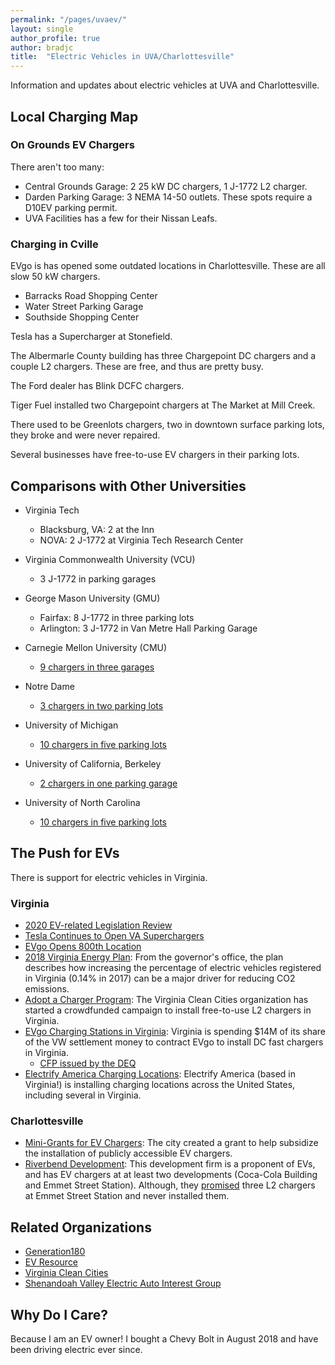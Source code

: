 ```yaml
---
permalink: "/pages/uvaev/"
layout: single
author_profile: true
author: bradjc
title:  "Electric Vehicles in UVA/Charlottesville"
---
```


Information and updates about electric vehicles at UVA and Charlottesville.


Local Charging Map
------------------

### On Grounds EV Chargers

There aren't too many:

- Central Grounds Garage: 2 25 kW DC chargers, 1 J-1772 L2 charger.
- Darden Parking Garage: 3 NEMA 14-50 outlets. These spots require a D10EV
  parking permit.
- UVA Facilities has a few for their Nissan Leafs.

### Charging in Cville

EVgo is has opened some outdated locations in Charlottesville. These are all
slow 50 kW chargers.

- Barracks Road Shopping Center
- Water Street Parking Garage
- Southside Shopping Center

Tesla has a Supercharger at Stonefield.

The Albermarle County building has three Chargepoint DC chargers and a couple L2
chargers. These are free, and thus are pretty busy.

The Ford dealer has Blink DCFC chargers.

Tiger Fuel installed two Chargepoint chargers at The Market at Mill Creek.

There used to be Greenlots chargers, two in downtown surface parking lots, they
broke and were never repaired.

Several businesses have free-to-use EV chargers in their parking lots.


Comparisons with Other Universities
-----------------------------------

- Virginia Tech
  - Blacksburg, VA: 2 at the Inn
  - NOVA: 2 J-1772 at Virginia Tech Research Center

- Virginia Commonwealth University (VCU)
  - 3 J-1772 in parking garages

- George Mason University (GMU)
  - Fairfax: 8 J-1772 in three parking lots
  - Arlington: 3 J-1772 in Van Metre Hall Parking Garage

- Carnegie Mellon University (CMU)
  - [9 chargers in three garages](https://www.cmu.edu/parking/about/)

- Notre Dame
  - [3 chargers in two parking lots](https://green.nd.edu/resources/ev-parking/)

- University of Michigan
  - [10 chargers in five parking lots](https://ltp.umich.edu/transportation-alternatives/electric-vehicle-charging/)

- University of California, Berkeley
  - [2 chargers in one parking garage](https://pt.berkeley.edu/parking)

- University of North Carolina
  - [10 chargers in five parking lots](https://maps.unc.edu/parking/electric-vehicle-charging/)

The Push for EVs
----------------

There is support for electric vehicles in Virginia.

### Virginia

- [2020 EV-related Legislation Review](https://vacleancities.org/2020-general-assembly-legislation-update/)
- [Tesla Continues to Open VA Superchargers](https://electrek.co/2019/09/25/tesla-accelerating-supercharger-deployment-v3-stations-confirmed/)
- [EVgo Opens 800th Location](https://insideevs.com/news/401558/evgo-opens-800th-dc-fast-charging-location/)
- [2018 Virginia Energy Plan](https://www.governor.virginia.gov/newsroom/all-releases/2018/october/headline-831605-en.html):
  From the governor's office, the plan describes how increasing the percentage
  of electric vehicles registered in Virginia (0.14% in 2017) can be a major
  driver for reducing CO2 emissions.
- [Adopt a Charger Program](http://vacleancities.org/about/current-projects/adopt-a-charger-program/):
  The Virginia Clean Cities organization has started a crowdfunded campaign to install
  free-to-use L2 chargers in Virginia.
- [EVgo Charging Stations in Virginia](https://www.governor.virginia.gov/newsroom/all-releases/2018/august/headline-828389-en.html):
  Virginia is spending $14M of its share of the VW settlement money to contract
  EVgo to install DC fast chargers in Virginia.
  - [CFP issued by the DEQ](https://m.vendor.epro.cgipdc.com/Vendor/public/ADVSODetails.jsp?DOC_CD=RFP&DEPT_CD=A440&BID_INTRNL_NO=242&BID_NO=242&BID_VERS_NO=3)
- [Electrify America Charging Locations](https://www.google.com/maps/d/u/0/viewer?hl=en&mid=1GYBJH4OFrP1fDWo-dTwXnRZKJ2ijxHOx&ll=37.86160241882642%2C-78.79904666406202&z=8):
  Electrify America (based in Virginia!) is installing charging locations across
  the United States, including several in Virginia.


### Charlottesville

- [Mini-Grants for EV
  Chargers](http://www.charlottesville.org/community/community-initiatives/a-green-city/sustainable-getting-around/mini-grant-ev-charger-network):
  The city created a grant to help subsidize the installation of publicly
  accessible EV chargers.
- [Riverbend
  Development](https://www.cvillepedia.org/mediawiki/index.php?title=Riverbend_Development):
  This development firm is a proponent of EVs, and has EV chargers at at least
  two developments (Coca-Cola Building and Emmet Street Station). Although, they
  [promised](https://www.cvilletomorrow.org/barracks-row-shopping-center-wins-panels-ok/)
  three L2 chargers at Emmet Street Station and never installed them.





Related Organizations
---------------------

- [Generation180](https://generation180.org/)
- [EV Resource](https://www.ev-resource.com/)
- [Virginia Clean Cities](http://vacleancities.org/)
- [Shenandoah Valley Electric Auto Interest Group](https://www.facebook.com/ShenandoahValleyEAA/)


Why Do I Care?
--------------

Because I am an EV owner! I bought a Chevy Bolt in August 2018 and have been
driving electric ever since.
